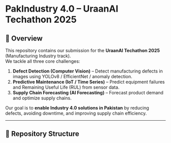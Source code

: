 # PakIndustry 4.0 – UraanAI Techathon 2025

## 🚀 Overview

This repository contains our submission for the **UraanAI Techathon 2025** (Manufacturing Industry track).  
We tackle all three core challenges:

1. **Defect Detection (Computer Vision)** – Detect manufacturing defects in images using YOLOv8 / EfficientNet / anomaly detection.
2. **Predictive Maintenance (IoT / Time Series)** – Predict equipment failures and Remaining Useful Life (RUL) from sensor data.
3. **Supply Chain Forecasting (AI Forecasting)** – Forecast product demand and optimize supply chains.

Our goal is to **enable Industry 4.0 solutions in Pakistan** by reducing defects, avoiding downtime, and improving supply chain efficiency.

---

## 📂 Repository Structure
